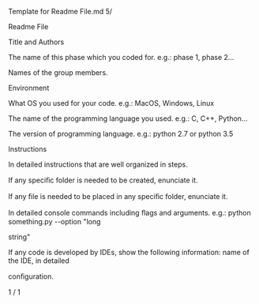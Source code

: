 ﻿<a name="br1"></a>Template for Readme File.md 5/

Readme File

Title and Authors

The name of this phase which you coded for. e.g.: phase 1, phase 2...

Names of the group members.

Environment

What OS you used for your code. e.g.: MacOS, Windows, Linux

The name of the programming language you used. e.g.: C, C++, Python...

The version of programming language. e.g.: python 2.7 or python 3.5

Instructions

In detailed instructions that are well organized in steps.

If any speciﬁc folder is needed to be created, enunciate it.

If any ﬁle is needed to be placed in any speciﬁc folder, enunciate it.

In detailed console commands including ﬂags and arguments. e.g.: python something.py --option "long

string"

If any code is developed by IDEs, show the following information: name of the IDE, in detailed

conﬁguration.

1 / 1